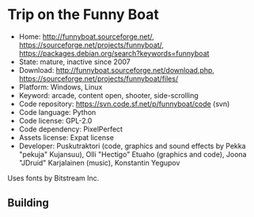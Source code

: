 # Trip on the Funny Boat

- Home: http://funnyboat.sourceforge.net/, https://sourceforge.net/projects/funnyboat/, https://packages.debian.org/search?keywords=funnyboat
- State: mature, inactive since 2007
- Download: http://funnyboat.sourceforge.net/download.php, https://sourceforge.net/projects/funnyboat/files/
- Platform: Windows, Linux
- Keyword: arcade, content open, shooter, side-scrolling
- Code repository: https://svn.code.sf.net/p/funnyboat/code (svn)
- Code language: Python
- Code license: GPL-2.0
- Code dependency: PixelPerfect
- Assets license: Expat license
- Developer: Puskutraktori (code, graphics and sound effects by Pekka "pekuja" Kujansuu), Olli "Hectigo" Etuaho (graphics and code), Joona "JDruid" Karjalainen (music), Konstantin Yegupov

Uses fonts by Bitstream Inc.

## Building
